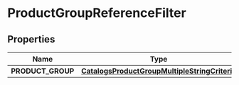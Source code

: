 

# ProductGroupReferenceFilter

## Properties

Name | Type | Description | Notes
------------ | ------------- | ------------- | -------------
**PRODUCT_GROUP** | [**CatalogsProductGroupMultipleStringCriteria**](.md) |  | 





